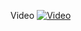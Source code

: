Video
[![Video](https://i.ytimg.com/vi/z9OjdoZb4-I/maxresdefault.jpg)](https://www.youtube.com/watch?v=z9OjdoZb4-I "")
